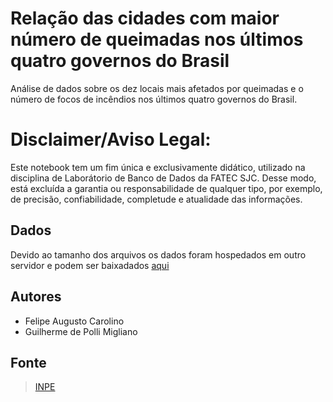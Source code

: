 # Relação das cidades com maior número de queimadas nos últimos quatro governos do Brasil

Análise de dados sobre os dez locais mais afetados por queimadas e o número de focos de incêndios nos últimos quatro governos do Brasil.

# Disclaimer/Aviso Legal:
Este notebook tem um fim única e exclusivamente didático, utilizado na disciplina de Laborátorio de Banco de Dados da FATEC SJC. Desse modo, está excluída a garantia ou responsabilidade de qualquer tipo, por exemplo, de precisão, confiabilidade, completude e atualidade das informações.

## Dados
Devido ao tamanho dos arquivos os dados foram hospedados em outro servidor e podem ser baixadados [aqui](https://drive.google.com/drive/folders/1Zwefsk5jNmZ3PZ8H3iGhazB5VpN7ge2o?usp=sharing)

## Autores
-  Felipe Augusto Carolino
-  Guilherme de Polli Migliano

## Fonte
> [INPE](http://queimadas.dgi.inpe.br/queimadas/dados-abertos/)
